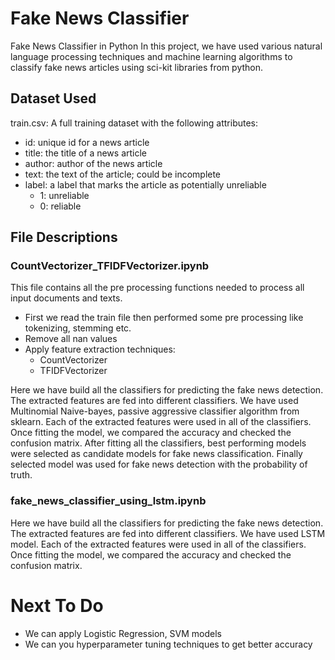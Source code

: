 # Fake News Classifier

Fake News Classifier in Python
In this project, we have used various natural language processing techniques and machine learning algorithms to classify fake news articles using sci-kit libraries from python.

## Dataset Used

train.csv: A full training dataset with the following attributes:

* id: unique id for a news article
* title: the title of a news article
* author: author of the news article
* text: the text of the article; could be incomplete
* label: a label that marks the article as potentially unreliable
  * 1: unreliable
  * 0: reliable

## File Descriptions

### CountVectorizer_TFIDFVectorizer.ipynb

This file contains all the pre processing functions needed to process all input documents and texts.
* First we read the train file then performed some pre processing like tokenizing, stemming etc.
* Remove all nan values
* Apply feature extraction techniques:
	* CountVectorizer
	* TFIDFVectorizer


Here we have build all the classifiers for predicting the fake news detection.
The extracted features are fed into different classifiers.
We have used Multinomial Naive-bayes, passive aggressive classifier algorithm from sklearn.
Each of the extracted features were used in all of the classifiers.
Once fitting the model, we compared the accuracy and checked the confusion matrix.
After fitting all the classifiers, best performing models were selected as candidate models for fake news classification. 
Finally selected model was used for fake news detection with the probability of truth.

### fake_news_classifier_using_lstm.ipynb

Here we have build all the classifiers for predicting the fake news detection.
The extracted features are fed into different classifiers.
We have used LSTM model.
Each of the extracted features were used in all of the classifiers.
Once fitting the model, we compared the accuracy and checked the confusion matrix.

# Next To Do

* We can apply Logistic Regression, SVM models
* We can you hyperparameter tuning techniques to get better accuracy
